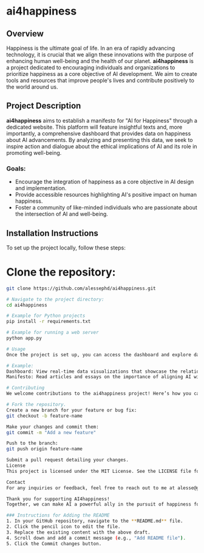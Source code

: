 # ai4happiness

## Overview
Happiness is the ultimate goal of life. In an era of rapidly advancing technology, it is crucial that we align these innovations with the purpose of enhancing human well-being and the health of our planet. **ai4happiness** is a project dedicated to encouraging individuals and organizations to prioritize happiness as a core objective of AI development. We aim to create tools and resources that improve people's lives and contribute positively to the world around us.

## Project Description
**ai4happiness** aims to establish a manifesto for "AI for Happiness" through a dedicated website. This platform will feature insightful texts and, more importantly, a comprehensive dashboard that provides data on happiness about AI advancements. By analyzing and presenting this data, we seek to inspire action and dialogue about the ethical implications of AI and its role in promoting well-being.

### Goals:
- Encourage the integration of happiness as a core objective in AI design and implementation.
- Provide accessible resources highlighting AI's positive impact on human happiness.
- Foster a community of like-minded individuals who are passionate about the intersection of AI and well-being.

## Installation Instructions
To set up the project locally, follow these steps:

# Clone the repository:
   ```bash
   git clone https://github.com/alessephd/ai4happiness.git

# Navigate to the project directory:
   cd ai4happiness
   
# Example for Python projects
pip install -r requirements.txt

# Example for running a web server
python app.py

# Usage
Once the project is set up, you can access the dashboard and explore data on happiness and AI. Use the navigation features to view different sections of the site and interact with the data visualizations.

# Example:
Dashboard: View real-time data visualizations that showcase the relationship between AI applications and happiness metrics.
Manifesto: Read articles and essays on the importance of aligning AI with human values and well-being.

# Contributing
We welcome contributions to the ai4happiness project! Here’s how you can help:

# Fork the repository.
Create a new branch for your feature or bug fix:
git checkout -b feature-name

Make your changes and commit them:
git commit -m "Add a new feature"

Push to the branch:
git push origin feature-name

Submit a pull request detailing your changes.
License
This project is licensed under the MIT License. See the LICENSE file for more details.

Contact
For any inquiries or feedback, feel free to reach out to me at alesse@gmail.com.

Thank you for supporting AI4happiness!
Together, we can make AI a powerful ally in the pursuit of happiness for individuals and our planet.

### Instructions for Adding the README
1. In your GitHub repository, navigate to the **README.md** file.
2. Click the pencil icon to edit the file.
3. Replace the existing content with the above draft.
4. Scroll down and add a commit message (e.g., "Add README file").
5. Click the Commit changes button.
